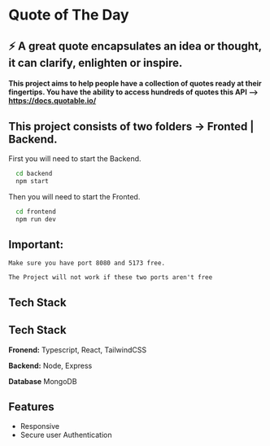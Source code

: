 
# Quote of The Day

⚡️ A great quote encapsulates an idea or thought, it can clarify, enlighten or inspire.
-

#### This project aims to help people have a collection of quotes ready at their fingertips. You have the ability to access hundreds of quotes  this API --> https://docs.quotable.io/










## This project consists of two folders -> Fronted | Backend.

First you will need to start the Backend. 

```bash
  cd backend
  npm start

```

Then you will need to start the Fronted. 

```bash
  cd frontend
  npm run dev

```

## Important:
    Make sure you have port 8080 and 5173 free. 
    
    The Project will not work if these two ports aren't free
## Tech Stack




## Tech Stack

**Fronend:** Typescript, React, TailwindCSS

**Backend:** Node, Express

**Database** MongoDB




## Features

- Responsive
- Secure user Authentication





